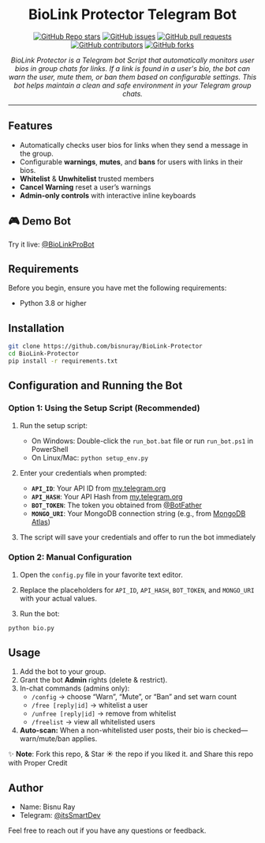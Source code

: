 <h1 align="center">BioLink Protector Telegram Bot</h1>

<p align="center">
  <a href="https://github.com/bisnuray/BioLink-Protector/stargazers"><img src="https://img.shields.io/github/stars/bisnuray/BioLink-Protector?color=blue&style=flat" alt="GitHub Repo stars"></a>
  <a href="https://github.com/bisnuray/BioLink-Protector/issues"><img src="https://img.shields.io/github/issues/bisnuray/BioLink-Protector" alt="GitHub issues"></a>
  <a href="https://github.com/bisnuray/BioLink-Protector/pulls"><img src="https://img.shields.io/github/issues-pr/bisnuray/BioLink-Protector" alt="GitHub pull requests"></a>
  <a href="https://github.com/bisnuray/BioLink-Protector/graphs/contributors"><img src="https://img.shields.io/github/contributors/bisnuray/BioLink-Protector?style=flat" alt="GitHub contributors"></a>
  <a href="https://github.com/bisnuray/BioLink-Protector/network/members"><img src="https://img.shields.io/github/forks/bisnuray/BioLink-Protector?style=flat" alt="GitHub forks"></a>
</p>

<p align="center">
  <em>BioLink Protector is a Telegram bot Script that automatically monitors user bios in group chats for links. If a link is found in a user's bio, the bot can warn the user, mute them, or ban them based on configurable settings. This bot helps maintain a clean and safe environment in your Telegram group chats.
</em>
</p>
<hr>

## Features

- Automatically checks user bios for links when they send a message in the group.
- Configurable **warnings**, **mutes**, and **bans** for users with links in their bios.
- **Whitelist** & **Unwhitelist** trusted members  
- **Cancel Warning** reset a user’s warnings  
- **Admin-only controls** with interactive inline keyboards

## 🎮 Demo Bot

Try it live: [@BioLinkProBot](https://t.me/BioLinkProBot)

## Requirements

Before you begin, ensure you have met the following requirements:

- Python 3.8 or higher

## Installation

```bash
git clone https://github.com/bisnuray/BioLink-Protector
cd BioLink-Protector
pip install -r requirements.txt
```

## Configuration and Running the Bot

### Option 1: Using the Setup Script (Recommended)

1. Run the setup script:
   - On Windows: Double-click the `run_bot.bat` file or run `run_bot.ps1` in PowerShell
   - On Linux/Mac: `python setup_env.py`
   
2. Enter your credentials when prompted:
   - **`API_ID`**: Your API ID from [my.telegram.org](https://my.telegram.org)
   - **`API_HASH`**: Your API Hash from [my.telegram.org](https://my.telegram.org)
   - **`BOT_TOKEN`**: The token you obtained from [@BotFather](https://t.me/BotFather)
   - **`MONGO_URI`**: Your MongoDB connection string (e.g., from [MongoDB Atlas](https://www.mongodb.com/cloud/atlas))

3. The script will save your credentials and offer to run the bot immediately

### Option 2: Manual Configuration

1. Open the `config.py` file in your favorite text editor.  
2. Replace the placeholders for `API_ID`, `API_HASH`, `BOT_TOKEN`, and `MONGO_URI` with your actual values.

3. Run the bot:
```sh
python bio.py
```

## Usage

1. Add the bot to your group.  
2. Grant the bot **Admin** rights (delete & restrict).  
3. In-chat commands (admins only):  
   - `/config` → choose “Warn”, “Mute”, or “Ban” and set warn count  
   - `/free [reply|id]` → whitelist a user  
   - `/unfree [reply|id]` → remove from whitelist  
   - `/freelist` → view all whitelisted users  
4. **Auto-scan:** When a non-whitelisted user posts, their bio is checked—warn/mute/ban applies.  


✨ **Note**: Fork this repo, & Star ☀️ the repo if you liked it. and Share this repo with Proper Credit

## Author

- Name: Bisnu Ray
- Telegram: [@itsSmartDev](https://t.me/itsSmartDev)

Feel free to reach out if you have any questions or feedback.
